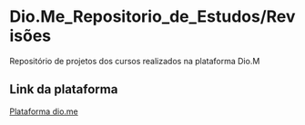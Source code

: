 # Dio.Me_Repositorio_de_Estudos/Revisões
Repositório de projetos dos cursos realizados na plataforma Dio.M

## Link da plataforma

[Plataforma dio.me](https://www.dio.me/)
